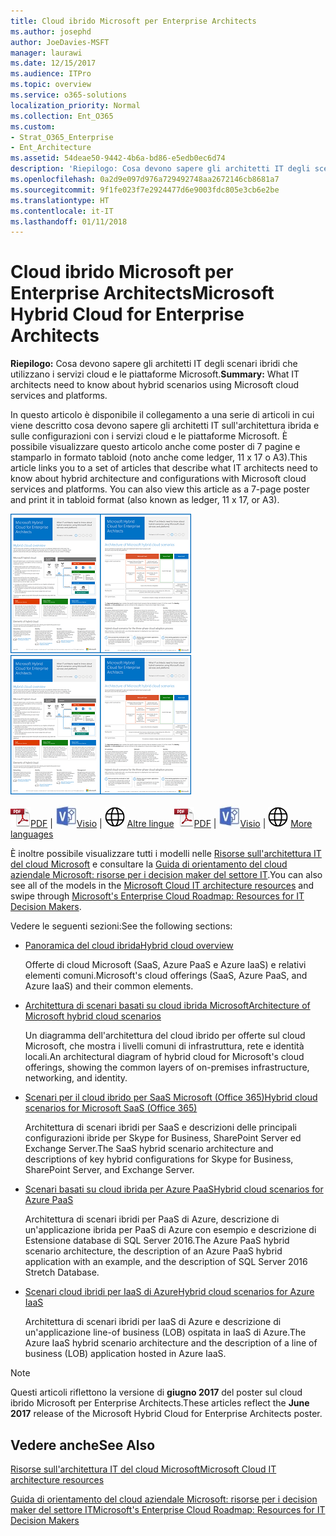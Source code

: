 ```yaml
---
title: Cloud ibrido Microsoft per Enterprise Architects
ms.author: josephd
author: JoeDavies-MSFT
manager: laurawi
ms.date: 12/15/2017
ms.audience: ITPro
ms.topic: overview
ms.service: o365-solutions
localization_priority: Normal
ms.collection: Ent_O365
ms.custom:
- Strat_O365_Enterprise
- Ent_Architecture
ms.assetid: 54deae50-9442-4b6a-bd86-e5edb0ec6d74
description: 'Riepilogo: Cosa devono sapere gli architetti IT degli scenari ibridi che utilizzano i servizi cloud e le piattaforme Microsoft.'
ms.openlocfilehash: 0a2d9e097d976a729492748aa2672146cb8681a7
ms.sourcegitcommit: 9f1fe023f7e2924477d6e9003fdc805e3cb6e2be
ms.translationtype: HT
ms.contentlocale: it-IT
ms.lasthandoff: 01/11/2018
---
```

# <a name="microsoft-hybrid-cloud-for-enterprise-architects"></a><span data-ttu-id="77e50-103">Cloud ibrido Microsoft per Enterprise Architects</span><span class="sxs-lookup"><span data-stu-id="77e50-103">Microsoft Hybrid Cloud for Enterprise Architects</span></span>

 <span data-ttu-id="77e50-104">**Riepilogo:** Cosa devono sapere gli architetti IT degli scenari ibridi che utilizzano i servizi cloud e le piattaforme Microsoft.</span><span class="sxs-lookup"><span data-stu-id="77e50-104">**Summary:** What IT architects need to know about hybrid scenarios using Microsoft cloud services and platforms.</span></span>
  
<span data-ttu-id="77e50-p101">In questo articolo è disponibile il collegamento a una serie di articoli in cui viene descritto cosa devono sapere gli architetti IT sull'architettura ibrida e sulle configurazioni con i servizi cloud e le piattaforme Microsoft. È possibile visualizzare questo articolo anche come poster di 7 pagine e stamparlo in formato tabloid (noto anche come ledger, 11 x 17 o A3).</span><span class="sxs-lookup"><span data-stu-id="77e50-p101">This article links you to a set of articles that describe what IT architects need to know about hybrid architecture and configurations with Microsoft cloud services and platforms. You can also view this article as a 7-page poster and print it in tabloid format (also known as ledger, 11 x 17, or A3).</span></span>
  
<span data-ttu-id="77e50-107">[![Immagine di scorrimento per modello ibrido del cloud Microsoft](images/Hybrid_Poster/Hybrid_Cloud_Thumbnail.png)](https://www.microsoft.com/download/details.aspx?id=54424
)</span><span class="sxs-lookup"><span data-stu-id="77e50-107">[![Thumb image for the Microsoft hybrid cloud model](images/Hybrid_Poster/Hybrid_Cloud_Thumbnail.png)](https://www.microsoft.com/download/details.aspx?id=54424
)</span></span>
  
<span data-ttu-id="77e50-108">![File PDF](images/Common_Images/PDFIcon.png)[PDF](https://go.microsoft.com/fwlink/p/?linkid=842082) | ![File Visio](images/Common_Images/VisioIcon.png)[Visio](https://go.microsoft.com/fwlink/p/?linkid=842083) | ![Visualizzare una pagina con le versioni in altre lingue](images/Common_Images/GlobeIcon.png)
[Altre lingue](https://www.microsoft.com/download/details.aspx?id=54424)</span><span class="sxs-lookup"><span data-stu-id="77e50-108">![PDF file](images/Common_Images/PDFIcon.png)[PDF](https://go.microsoft.com/fwlink/p/?linkid=842082) | ![Visio file](images/Common_Images/VisioIcon.png)[Visio](https://go.microsoft.com/fwlink/p/?linkid=842083) | ![See a page with versions in additional languages](images/Common_Images/GlobeIcon.png)
[More languages](https://www.microsoft.com/download/details.aspx?id=54424)</span></span>
  
<span data-ttu-id="77e50-109">È inoltre possibile visualizzare tutti i modelli nelle [Risorse sull'architettura IT del cloud Microsoft](microsoft-cloud-it-architecture-resources.md) e consultare la [Guida di orientamento del cloud aziendale Microsoft: risorse per i decision maker del settore IT]((https://aka.ms/cloudarchitecture)).</span><span class="sxs-lookup"><span data-stu-id="77e50-109">You can also see all of the models in the [Microsoft Cloud IT architecture resources](microsoft-cloud-it-architecture-resources.md) and swipe through [Microsoft's Enterprise Cloud Roadmap: Resources for IT Decision Makers]((https://aka.ms/cloudarchitecture)).</span></span>
  
<span data-ttu-id="77e50-110">Vedere le seguenti sezioni:</span><span class="sxs-lookup"><span data-stu-id="77e50-110">See the following sections:</span></span>
  
- [<span data-ttu-id="77e50-111">Panoramica del cloud ibrida</span><span class="sxs-lookup"><span data-stu-id="77e50-111">Hybrid cloud overview</span></span>](hybrid-cloud-overview.md)
    
    <span data-ttu-id="77e50-112">Offerte di cloud Microsoft (SaaS, Azure PaaS e Azure IaaS) e relativi elementi comuni.</span><span class="sxs-lookup"><span data-stu-id="77e50-112">Microsoft's cloud offerings (SaaS, Azure PaaS, and Azure IaaS) and their common elements.</span></span>
    
- [<span data-ttu-id="77e50-113">Architettura di scenari basati su cloud ibrida Microsoft</span><span class="sxs-lookup"><span data-stu-id="77e50-113">Architecture of Microsoft hybrid cloud scenarios</span></span>](architecture-of-microsoft-hybrid-cloud-scenarios.md)
    
    <span data-ttu-id="77e50-114">Un diagramma dell'architettura del cloud ibrido per offerte sul cloud Microsoft, che mostra i livelli comuni di infrastruttura, rete e identità locali.</span><span class="sxs-lookup"><span data-stu-id="77e50-114">An architectural diagram of hybrid cloud for Microsoft's cloud offerings, showing the common layers of on-premises infrastructure, networking, and identity.</span></span>
    
- [<span data-ttu-id="77e50-115">Scenari per il cloud ibrido per SaaS Microsoft (Office 365)</span><span class="sxs-lookup"><span data-stu-id="77e50-115">Hybrid cloud scenarios for Microsoft SaaS (Office 365)</span></span>](hybrid-cloud-scenarios-for-microsoft-saas-office-365.md)
    
    <span data-ttu-id="77e50-116">Architettura di scenari ibridi per SaaS e descrizioni delle principali configurazioni ibride per Skype for Business, SharePoint Server ed Exchange Server.</span><span class="sxs-lookup"><span data-stu-id="77e50-116">The SaaS hybrid scenario architecture and descriptions of key hybrid configurations for Skype for Business, SharePoint Server, and Exchange Server.</span></span>
    
- [<span data-ttu-id="77e50-117">Scenari basati su cloud ibrida per Azure PaaS</span><span class="sxs-lookup"><span data-stu-id="77e50-117">Hybrid cloud scenarios for Azure PaaS</span></span>](hybrid-cloud-scenarios-for-azure-paas.md)
    
    <span data-ttu-id="77e50-118">Architettura di scenari ibridi per PaaS di Azure, descrizione di un'applicazione ibrida per PaaS di Azure con esempio e descrizione di Estensione database di SQL Server 2016.</span><span class="sxs-lookup"><span data-stu-id="77e50-118">The Azure PaaS hybrid scenario architecture, the description of an Azure PaaS hybrid application with an example, and the description of SQL Server 2016 Stretch Database.</span></span>
    
- [<span data-ttu-id="77e50-119">Scenari cloud ibridi per IaaS di Azure</span><span class="sxs-lookup"><span data-stu-id="77e50-119">Hybrid cloud scenarios for Azure IaaS</span></span>](hybrid-cloud-scenarios-for-azure-iaas.md)
    
    <span data-ttu-id="77e50-120">Architettura di scenari ibridi per IaaS di Azure e descrizione di un'applicazione line-of business (LOB) ospitata in IaaS di Azure.</span><span class="sxs-lookup"><span data-stu-id="77e50-120">The Azure IaaS hybrid scenario architecture and the description of a line of business (LOB) application hosted in Azure IaaS.</span></span>
    
> [!NOTE]
> <span data-ttu-id="77e50-121">Questi articoli riflettono la versione di **giugno 2017** del poster sul cloud ibrido Microsoft per Enterprise Architects.</span><span class="sxs-lookup"><span data-stu-id="77e50-121">These articles reflect the **June 2017** release of the Microsoft Hybrid Cloud for Enterprise Architects poster.</span></span>
  
## <a name="see-also"></a><span data-ttu-id="77e50-122">Vedere anche</span><span class="sxs-lookup"><span data-stu-id="77e50-122">See Also</span></span>

[<span data-ttu-id="77e50-123">Risorse sull'architettura IT del cloud Microsoft</span><span class="sxs-lookup"><span data-stu-id="77e50-123">Microsoft Cloud IT architecture resources</span></span>](microsoft-cloud-it-architecture-resources.md)

<span data-ttu-id="77e50-124">[Guida di orientamento del cloud aziendale Microsoft: risorse per i decision maker del settore IT]((https://sway.com/FJ2xsyWtkJc2taRD))</span><span class="sxs-lookup"><span data-stu-id="77e50-124">[Microsoft's Enterprise Cloud Roadmap: Resources for IT Decision Makers]((https://sway.com/FJ2xsyWtkJc2taRD))</span></span>



